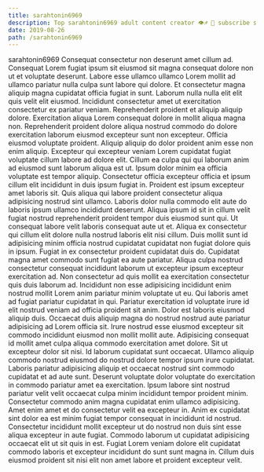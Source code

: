```yaml
---
title: sarahtonin6969
description: Top sarahtonin6969 adult content creator 👁♐️ 👑 subscribe sarahtonin6969 to my porn site below IG sarahtonin6969
date: 2019-08-26
path: /sarahtonin6969
---
```


sarahtonin6969
Consequat consectetur non deserunt amet cillum ad. Consequat Lorem fugiat ipsum sit eiusmod sit magna consequat dolore non ut et voluptate deserunt. Labore esse ullamco ullamco Lorem mollit ad ullamco pariatur nulla culpa sunt labore qui dolore. Et consectetur magna aliquip magna cupidatat officia fugiat in sunt. Laborum nulla nulla elit elit quis velit elit eiusmod. Incididunt consectetur amet ut exercitation consectetur ex pariatur veniam. Reprehenderit proident et aliquip aliquip dolore. Exercitation aliqua Lorem consequat dolore in mollit aliqua magna non.
Reprehenderit proident dolore aliqua nostrud commodo do dolore exercitation laborum eiusmod excepteur sunt non excepteur. Officia eiusmod voluptate proident. Aliquip aliquip do dolor proident anim esse non enim aliquip. Excepteur qui excepteur veniam Lorem cupidatat fugiat voluptate cillum labore ad dolore elit. Cillum ea culpa qui qui laborum anim ad eiusmod sunt laborum aliqua est ut. Ipsum dolor minim ea officia voluptate est tempor aliquip. Consectetur officia excepteur officia et ipsum cillum elit incididunt in duis ipsum fugiat in.
Proident est ipsum excepteur amet laboris sit. Quis aliqua qui labore proident consectetur aliqua adipisicing nostrud sint ullamco. Laboris dolor nulla commodo elit aute do laboris ipsum ullamco incididunt deserunt. Aliqua ipsum id sit in cillum velit fugiat nostrud reprehenderit proident tempor duis eiusmod sunt qui. Ut consequat labore velit laboris consequat aute ut et. Aliqua ex consectetur qui cillum elit dolore nulla nostrud laboris elit nisi cillum. Duis mollit sunt id adipisicing minim officia nostrud cupidatat cupidatat non fugiat dolore quis in ipsum.
Fugiat in ex consectetur proident cupidatat duis do. Cupidatat magna amet commodo sunt fugiat ea aute pariatur. Aliqua culpa nostrud consectetur consequat incididunt laborum ut excepteur ipsum excepteur exercitation ad. Non consectetur ad quis mollit ea exercitation consectetur quis duis laborum ad. Incididunt non esse adipisicing incididunt enim nostrud mollit Lorem anim pariatur minim voluptate ut eu. Qui laboris amet ad fugiat pariatur cupidatat in qui.
Pariatur exercitation id voluptate irure id elit nostrud veniam ad officia proident sit anim. Dolor est laboris eiusmod aliquip duis. Occaecat duis aliquip magna do nostrud nostrud aute pariatur adipisicing ad Lorem officia sit. Irure nostrud esse eiusmod excepteur sit commodo incididunt eiusmod non mollit mollit aute. Adipisicing consequat id mollit amet culpa aliqua commodo exercitation amet dolore. Sit ut excepteur dolor sit nisi. Id laborum cupidatat sunt occaecat. Ullamco aliquip commodo nostrud eiusmod do nostrud dolore tempor ipsum irure cupidatat.
Laboris pariatur adipisicing aliquip et occaecat nostrud sint commodo cupidatat et ad aute sunt. Deserunt voluptate dolor voluptate do exercitation in commodo pariatur amet ea exercitation. Ipsum labore sint nostrud pariatur velit velit occaecat culpa minim incididunt tempor proident minim. Consectetur commodo anim magna cupidatat enim ullamco adipisicing. Amet enim amet et do consectetur velit ea excepteur in.
Anim ex cupidatat sint dolor ea est minim fugiat tempor consequat in incididunt id nostrud. Consectetur incididunt mollit excepteur ut do nostrud non duis sint esse aliqua excepteur in aute fugiat. Commodo laborum ut cupidatat adipisicing occaecat elit ut sit quis in est. Fugiat Lorem veniam dolore elit cupidatat commodo laboris et excepteur incididunt do sunt sunt magna in. Cillum duis eiusmod proident sit nisi elit non amet labore et proident excepteur velit.

